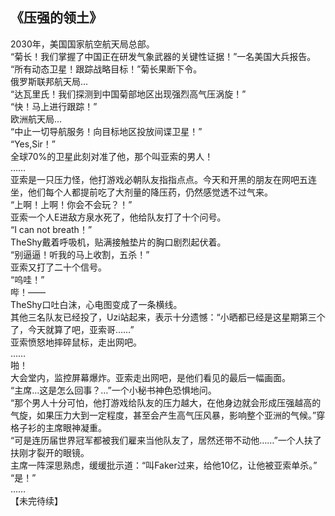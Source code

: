 ##  《压强的领土》  
2030年，美国国家航空航天局总部。  
“菊长！我们掌握了中国正在研发气象武器的关键性证据！”一名美国大兵报告。  
“所有动态卫星！跟踪战略目标！”菊长果断下令。  
俄罗斯联邦航天局...  
“达瓦里氏！我们探测到中国菊部地区出现强烈高气压涡旋！”  
“快！马上进行跟踪！”  
欧洲航天局...  
“中止一切导航服务！向目标地区投放间谍卫星！”  
“Yes,Sir！”  
全球70%的卫星此刻对准了他，那个叫亚索的男人！  
……  
亚索是一只压力怪，他打游戏必朝队友指指点点。今天和开黑的朋友在网吧五连坐，他们每个人都提前吃了大剂量的降压药，仍然感觉透不过气来。  
“上啊！上啊！你会不会玩？！”  
亚索一个人E进敌方泉水死了，他给队友打了十个问号。  
“I can not breath！”  
TheShy戴着呼吸机，贴满接触垫片的胸口剧烈起伏着。  
“别逼逼！听我的马上收割，五杀！”  
亚索又打了二十个信号。  
“呜哇！”  
哔！——  
TheShy口吐白沫，心电图变成了一条横线。  
其他三名队友已经投了，Uzi站起来，表示十分遗憾：“小晒都已经是这星期第三个了，今天就算了吧，亚索哥……”  
亚索愤怒地摔碎鼠标，走出网吧。  
……  
啪！  
大会堂内，监控屏幕爆炸。亚索走出网吧，是他们看见的最后一幅画面。  
“主席…这是怎么回事？…”一个小秘书神色恐惧地问。  
“那个男人十分可怕，他打游戏给队友的压力越大，在他身边就会形成压强越高的气旋，如果压力大到一定程度，甚至会产生高气压风暴，影响整个亚洲的气候。”穿格子衫的主席眼神凝重。  
“可是连历届世界冠军都被我们雇来当他队友了，居然还带不动他……”一个人扶了扶刚才裂开的眼镜。  
主席一阵深思熟虑，缓缓批示道：“叫Faker过来，给他10亿，让他被亚索单杀。”  
“是！”  
……  
【未完待续】  
